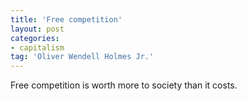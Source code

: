 ```yaml
---
title: 'Free competition'
layout: post
categories:
- capitalism
tag: 'Oliver Wendell Holmes Jr.'
---
```


Free competition is worth more to society than it costs.
